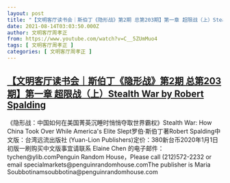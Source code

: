 ```yaml
---
layout: post
title: "【文明客厅读书会｜斯伯丁《隐形战》第2期 总第203期】第一章 超限战（上）Stealth War by Robert Spalding"
date: 2021-08-14T03:03:50.000Z
author: 文明客厅周孝正
from: https://www.youtube.com/watch?v=C__5ZUmMuo4
tags: [ 文明客厅周孝正 ]
categories: [ 文明客厅周孝正 ]
---
```

<!--1628910230000-->
[【文明客厅读书会｜斯伯丁《隐形战》第2期 总第203期】第一章 超限战（上）Stealth War by Robert Spalding](https://www.youtube.com/watch?v=C__5ZUmMuo4)
------

<div>
《隐形战：中国如何在美国菁英沉睡时悄悄夺取世界霸权》Stealth War: How China Took Over While America's Elite Slept罗伯·斯伯丁著Robert Spalding中文版：台湾远流出版社 (Yuan-Lion Publishers)定价：380新台币2020年1月1日初版一刷购买中文版事宜请联系 Elaine Chen 的电子邮件：tychen@ylib.comPenguin Random House，Please call (212)572-2232 or email specialmarkets@penguinrandomhouse.comThe publisher is Maria Soubbotinamsoubbotina@penguinrandomhouse.com
</div>
